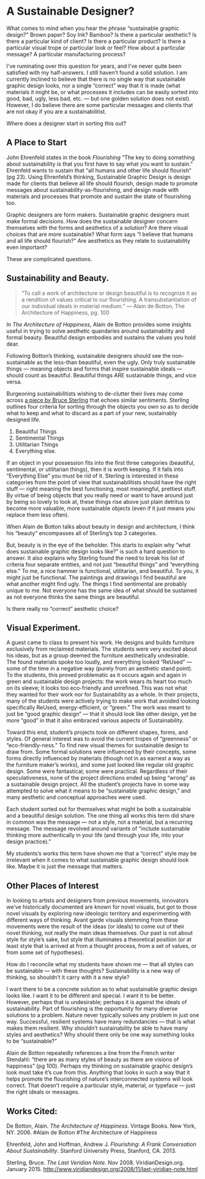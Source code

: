 # A Sustainable Designer?

What comes to mind when you hear the phrase “sustainable graphic design?” Brown paper? Soy Ink? Bamboo? Is there a particular aesthetic? Is there a particular kind of client? Is there a particular product? Is there a particular visual trope or particular look or feel? How about a particular message? A particular manufacturing process?

I've ruminating over this question for years, and I’ve never quite been satisfied with my half-answers. I still haven’t found a solid solution. I am currently inclined to believe that there is no single way that sustainable graphic design looks, nor a single “correct” way that it is made (what materials it might be, or what processes it includes can be easily sorted into good, bad, ugly, less bad, etc. — but one golden solution does not exist). However, I do believe there are some particular messages and clients that are not okay if you are a sustainabilitist.

Where does a designer start in sorting this out?

## A Place to Start

John Ehrenfeld states in the book _Flourishing_ “The key to doing something about sustainability is that you first have to say what you want to sustain.” Ehrenfeld wants to sustain that “all humans and other life should flourish” (pg 23). Using Ehrenfeld’s thinking, Sustainable Graphic Design is design made for clients that believe all life should flourish, design made to promote messages about sustainability-as-flourishing, and design made with materials and processes that promote and sustain the state of flourishing too.

Graphic designers are form makers. Sustainable graphic designers must make formal decisions. How does the sustainable designer concern themselves with the forms and aesthetics of a solution? Are there visual choices that are more sustainable? What form says “I believe that humans and all life should flourish?” Are aesthetics as they relate to sustainability even important?

These are complicated questions.

## Sustainability and Beauty.

> “To call a work of architecture or design beautiful is to recognize it as a rendition of values critical to our flourishing. A transubstantiation of our individual ideals in material medium.” — Alain de Botton, The Architecture of Happiness, pg. 100

In _The Architecture of Happiness_, Alain de Botton provides some insights useful in trying to solve aesthetic quandaries around sustainability and formal beauty. Beautiful design embodies and sustains the values you hold dear.

Following Botton’s thinking, sustainable designers should see the non-sustainable as the less-than beautiful, even the ugly. Only truly sustainable things — meaning objects and forms that inspire sustainable ideals — should count as beautiful. Beautiful things ARE sustainable things, and vice versa.

Burgeoning sustainabilitists wishing to de-clutter their lives may come across [a piece by Bruce Sterling](http://viridiandesign.org/) that echoes similar sentiments. Sterling outlines four criteria for sorting through the objects you own so as to decide what to keep and what to discard as a part of your new, sustainably designed life.

1. Beautiful Things
2. Sentimental Things
3. Utilitarian Things
4. Everything else.

If an object in your possession fits into the first three categories (beautiful, sentimental, or utilitarian things), then it is worth keeping. If it falls into “Everything Else” you must be rid of it. Sterling is interested in these categories from the point of view that sustainabilitists should have the right stuff — right meaning the best functioning, most meaningful, prettiest stuff. By virtue of being objects that you really need or want to have around just by being so lovely to look at, these things rise above just plain detritus to become more valuable, more sustainable objects (even if it just means you replace them less often).

When Alain de Botton talks about beauty in design and architecture, I think his “beauty” encompasses all of Sterling’s top 3 categories.

But, beauty is in the eye of the beholder. This starts to explain why “what does sustainable graphic design looks like?” is such a hard question to answer. It also explains why Sterling found the need to break his list of criteria four separate entities, and not just “beautiful things” and “everything else.” To me, a nice hammer is functional, utilitarian, and beautiful. To you, it might just be functional. The paintings and drawings I find beautiful are what another might find ugly. The things I find sentimental are probably unique to me. Not everyone has the same idea of what should be sustained as not everyone thinks the same things are beautiful.

Is there really no “correct” aesthetic choice?

## Visual Experiment.

A guest came to class to present his work. He designs and builds furniture exclusively from reclaimed materials. The students were very excited about his ideas, but as a group deemed the furniture aesthetically undesirable. The found materials spoke too loudly, and everything looked “ReUsed” — some of the time in a negative way (purely from an aesthetic stand point). To the students, this proved problematic as it occurs again and again in green and sustainable design projects: the work wears its heart too much on its sleeve; it looks too eco-friendly and unrefined. This was not what they wanted for their work nor for Sustainability as a whole. In their projects, many of the students were actively trying to make work that avoided looking specifically ReUsed, energy-efficient, or “green.” The work was meant to just be “good graphic design” — that it should look like other design, yet be more “good” in that it also embraced various aspects of Sustainability.

Toward this end, student’s projects took on different shapes, forms, and styles. Of general interest was to avoid the current tropes of “greenness” or “eco-friendly-ness.” To find new visual themes for sustainable design to draw from. Some formal solutions were influenced by their concepts, some forms directly influenced by materials (though not in as earnest a way as the furniture maker’s works), and some just looked like regular old graphic design. Some were fantastical; some were practical. Regardless of their speculativeness, none of the project directions ended up being “wrong” as a sustainable design project. All the student’s projects have in some way attempted to solve what it means to be “sustainable graphic design,” and many aesthetic and conceptual approaches were used.

Each student sorted out for themselves what might be both a sustainable and a beautiful design solution. The one thing all works this term did share in common was the message — not a style, not a material, but a recurring message. The message revolved around variants of “include sustainable thinking more authentically in your life (and through your life, into your design practice).”

My students’s works this term have shown me that a “correct” style may be irrelevant when it comes to what sustainable graphic design should look like. Maybe it is just the message that matters.

## Other Places of Interest

In looking to artists and designers from previous movements, innovators we’ve historically documented are known for novel visuals, but got to those novel visuals by exploring new ideologic territory and experimenting with different ways of thinking. Avant garde visuals stemming from these movements were the result of the ideas (or ideals) to come out of their novel thinking, not really the main ideas themselves. Our past is not about style for style’s sake, but style that illuminates a theoretical position (or at least style that is arrived at from a thought process, from a set of values, or from some set of hypotheses).

How do I reconcile what my students have shown me — that all styles can be sustainable — with these thoughts? Sustainability is a new way of thinking, so shouldn’t it carry with it a new style?

I want there to be a concrete solution as to what sustainable graphic design looks like. I want it to be different and special. I want it to be better. However, perhaps that is undesirable; perhaps it is against the ideals of sustainability. Part of flourishing is the opportunity for many diverse solutions to a problem. Nature never typically solves any problem in just one way. Successful, resilient systems have many redundancies — that is what makes them resilient. Why shouldn’t sustainability be able to have many styles and aesthetics? Why should there only be one way something looks to be “sustainable?”

Alain de Botton repeatedly references a line from the French writer Stendahl: “there are as many styles of beauty as there are visions of happiness” (pg 100). Perhaps my thinking on sustainable graphic design’s look must take it’s cue from this. Anything that looks in such a way that it helps promote the flourishing of nature’s interconnected systems will look correct. That doesn’t require a particular style, material, or typeface — just the right ideals or messages.

## Works Cited:

De Botton, Alain. _The Architecture of Happiness_. Vintage Books. New York, NY. 2006. #Alain de Botton #The Architecture of Happiness

Ehrenfeld, John and Hoffman, Andrew J. _Flourishing: A Frank Conversation About Sustainability_. Stanford University Press, Stanford, CA. 2013.

Sterling, Bruce. _The Last Veridian Note_. Nov 2008. ViridianDesign.org. January 2015. http://www.viridiandesign.org/2008/11/last-viridian-note.html
